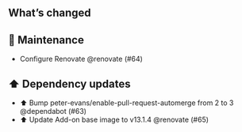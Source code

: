 ## What’s changed
## 🧰 Maintenance

- Configure Renovate @renovate (#64)

## ⬆️ Dependency updates

- ⬆️ Bump peter-evans/enable-pull-request-automerge from 2 to 3 @dependabot (#63)
- ⬆️ Update Add-on base image to v13.1.4 @renovate (#65)

